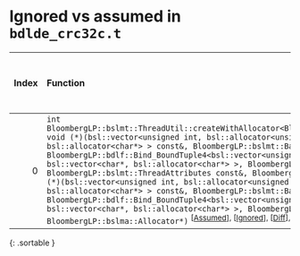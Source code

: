 # Ignored vs assumed in `bdlde_crc32c.t`

<script src="../sorttable.js"></script>

|   Index | Function                                                                                                                                                                                                                                                                                                                                                                                                                                                                                                                                                                                                                                                                                                                                                                                                                                                                                                                                                                                                                                                                    |   Difference in number of lines |   Function size difference in bytes |   Number of lines in assumed build |   Number of bytes in assumed build |   Number of lines in ignored build |   Number of bytes in ignored build |
|--------:|:----------------------------------------------------------------------------------------------------------------------------------------------------------------------------------------------------------------------------------------------------------------------------------------------------------------------------------------------------------------------------------------------------------------------------------------------------------------------------------------------------------------------------------------------------------------------------------------------------------------------------------------------------------------------------------------------------------------------------------------------------------------------------------------------------------------------------------------------------------------------------------------------------------------------------------------------------------------------------------------------------------------------------------------------------------------------------|--------------------------------:|------------------------------------:|-----------------------------------:|-----------------------------------:|-----------------------------------:|-----------------------------------:|
|       0 | `int BloombergLP::bslmt::ThreadUtil::createWithAllocator<BloombergLP::bdlf::Bind<BloombergLP::bslmf::Nil, void (*)(bsl::vector<unsigned int, bsl::allocator<unsigned int> >*, bsl::vector<char*, bsl::allocator<char*> > const&, BloombergLP::bslmt::Barrier*, bool), BloombergLP::bdlf::Bind_BoundTuple4<bsl::vector<unsigned int, bsl::allocator<unsigned int> >*, bsl::vector<char*, bsl::allocator<char*> >, BloombergLP::bslmt::Barrier*, bool> > >(unsigned long*, BloombergLP::bslmt::ThreadAttributes const&, BloombergLP::bdlf::Bind<BloombergLP::bslmf::Nil, void (*)(bsl::vector<unsigned int, bsl::allocator<unsigned int> >*, bsl::vector<char*, bsl::allocator<char*> > const&, BloombergLP::bslmt::Barrier*, bool), BloombergLP::bdlf::Bind_BoundTuple4<bsl::vector<unsigned int, bsl::allocator<unsigned int> >*, bsl::vector<char*, bsl::allocator<char*> >, BloombergLP::bslmt::Barrier*, bool> > const&, BloombergLP::bslma::Allocator*)` <sup>\[[Assumed](0-assume)\], \[[Ignored](0-none)\], \[[Diff](0.diff.html)\], \[[Prettier Diff](0-diff.html)\] |                              -6 |                                 -16 |                                133 |                                480 |                                139 |                                496 |
{: .sortable }
